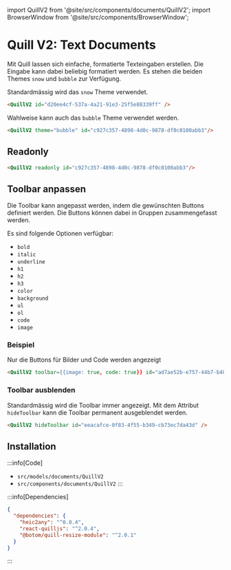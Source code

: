 import QuillV2 from '@site/src/components/documents/QuillV2';
import BrowserWindow from '@site/src/components/BrowserWindow';


# Quill V2: Text Documents

Mit Quill lassen sich einfache, formatierte Texteingaben erstellen. Die Eingabe kann dabei beliebig formatiert werden. Es stehen die beiden Themes `snow` und `bubble` zur Verfügung.

Standardmässig wird das `snow` Theme verwendet.
```md
<QuillV2 id="d20ee4cf-537a-4a21-91e3-25f5e88339ff" />
```
<BrowserWindow>
  <QuillV2 id="d20ee4cf-537a-4a21-91e3-25f5e88339ff" />
</BrowserWindow>

Wahlweise kann auch das `bubble` Theme verwendet werden.
```md
<QuillV2 theme="bubble" id="c927c357-4898-4d0c-9878-df0c0100abb3"/>
```
<BrowserWindow>
  <QuillV2 theme="bubble" id="c927c357-4898-4d0c-9878-df0c0100abb3"/>
</BrowserWindow>

## Readonly

```md
<QuillV2 readonly id="c927c357-4898-4d0c-9878-df0c0100abb3"/>
```
<BrowserWindow>
  <QuillV2 readonly id="c927c357-4898-4d0c-9878-df0c0100abb3"/>
</BrowserWindow>

## Toolbar anpassen
Die Toolbar kann angepasst werden, indem die gewünschten Buttons definiert werden. Die Buttons können dabei in Gruppen zusammengefasst werden.

Es sind folgende Optionen verfügbar:
- `bold`
- `italic`
- `underline`
- `h1`
- `h2`
- `h3`
- `color`
- `background`
- `ul`
- `ol`
- `code`
- `image`
 
### Beispiel
Nur die Buttons für Bilder und Code werden angezeigt

```md
<QuillV2 toolbar={{image: true, code: true}} id="ad7ae52b-e757-44b7-b48e-28de3342fc73" />
```
<BrowserWindow>
  <QuillV2 toolbar={{image: true, code: true}} id="a6694c0b-56a1-4888-afe0-e59dc0cf9015" />
</BrowserWindow>

### Toolbar ausblenden
Standardmässig wird die Toolbar immer angezeigt. Mit dem Attribut `hideToolbar` kann die Toolbar permanent ausgeblendet werden.

```md
<QuillV2 hideToolbar id="eeacafce-0f83-4f55-b349-cb73ec7da43d" />
```
<BrowserWindow>
  <QuillV2 hideToolbar id="eeacafce-0f83-4f55-b349-cb73ec7da43d" />
</BrowserWindow>

## Installation

:::info[Code]
- `src/models/documents/QuillV2`
- `src/components/documents/QuillV2`
:::

:::info[Dependencies]
```json
{
  "dependencies": {
    "heic2any": "^0.0.4",
    "react-quilljs": "^2.0.4",
    "@botom/quill-resize-module": "^2.0.1"
  }
}
```
:::